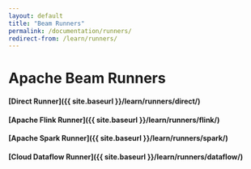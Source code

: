 ```yaml
---
layout: default
title: "Beam Runners"
permalink: /documentation/runners/
redirect-from: /learn/runners/
---
```

# Apache Beam Runners

#### [Direct Runner]({{ site.baseurl }}/learn/runners/direct/) 

#### [Apache Flink Runner]({{ site.baseurl }}/learn/runners/flink/) 

#### [Apache Spark Runner]({{ site.baseurl }}/learn/runners/spark/) 

#### [Cloud Dataflow Runner]({{ site.baseurl }}/learn/runners/dataflow/) 
